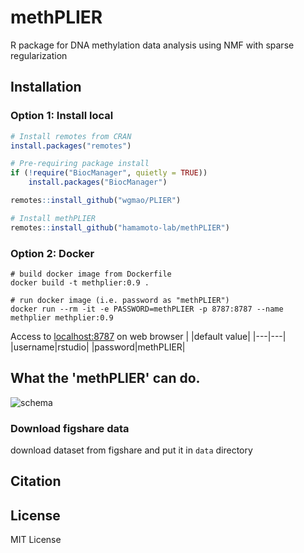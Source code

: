 # methPLIER
R package for DNA methylation data analysis using NMF with sparse regularization

## Installation

### Option 1: Install local
```R
# Install remotes from CRAN
install.packages("remotes")

# Pre-requiring package install
if (!require("BiocManager", quietly = TRUE))
    install.packages("BiocManager")

remotes::install_github("wgmao/PLIER")

# Install methPLIER
remotes::install_github("hamamoto-lab/methPLIER")
```

### Option 2: Docker
```
# build docker image from Dockerfile
docker build -t methplier:0.9 .

# run docker image (i.e. password as "methPLIER")
docker run --rm -it -e PASSWORD=methPLIER -p 8787:8787 --name methplier methplier:0.9
```
Access to [localhost:8787](localhost:8787) on web browser
|   |default value|
|---|---|
|username|rstudio|
|password|methPLIER|

## What the 'methPLIER' can do.
![schema](https://user-images.githubusercontent.com/7193590/172372421-db129640-486f-4f8c-a8f3-015fba7c58ab.png)


### Download figshare data
download dataset from figshare and put it in `data` directory

## Citation

## License
MIT License


